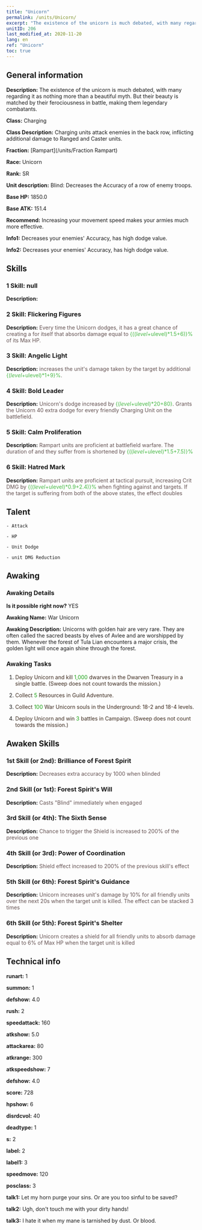 ```yaml
---
title: "Unicorn"
permalink: /units/Unicorn/
excerpt: "The existence of the unicorn is much debated, with many regarding it as nothing more than a beautiful myth. But their beauty is matched by their ferociousness in battle, making them legendary combatants."
unitID: 206
last_modified_at: 2020-11-20
lang: en
ref: "Unicorn"
toc: true
---
```

## General information
 **Description:** The existence of the unicorn is much debated, with many regarding it as nothing more than a beautiful myth. But their beauty is matched by their ferociousness in battle, making them legendary combatants.

 **Class:** Charging

 **Class Description:** Charging units attack enemies in the back row, inflicting additional damage to Ranged and Caster units.

 **Fraction:** [Rampart](/units/Fraction Rampart)

 **Race:** Unicorn

 **Rank:** SR

 **Unit description:** Blind: Decreases the Accuracy of a row of enemy troops.

 **Base HP:** 1850.0

 **Base ATK:** 151.4

 **Recommend:** Increasing your movement speed makes your armies much more effective.

 **Info1:** Decreases your enemies' Accuracy, has high dodge value.

 **Info2:** Decreases your enemies' Accuracy, has high dodge value.

## Skills
### 1 Skill: null
 **Description:** 

### 2 Skill: Flickering Figures
 **Description:** <span style="color: #645252">Every time the Unicorn dodges, it has a great chance of creating a <span style="color: black"><span style="color: #48b946"><shield><span style="color: black"><span style="color: #645252"> for itself that absorbs damage equal to <span style="color: black"><span style="color: #48b946">{(($level+$ulevel)*1.5+6)}%<span style="color: black"><span style="color: #645252"> of its Max HP.<span style="color: black">

### 3 Skill: Angelic Light
 **Description:** <span style="color: #645252"><Blind> increases the unit's damage taken by the target by additional <span style="color: black"><span style="color: #48b946">{($level+$ulevel)*1+9}%<span style="color: black"><span style="color: #645252">.<span style="color: black">

### 4 Skill: Bold Leader
 **Description:** <span style="color: #645252">Unicorn's dodge increased by <span style="color: black"><span style="color: #48b946">{($level+$ulevel)*20+80}<span style="color: black"><span style="color: #645252">. Grants the Unicorn 40 extra dodge for every friendly Charging Unit on the battlefield.<span style="color: black">

### 5 Skill: Calm Proliferation
 **Description:** <span style="color: #645252">Rampart units are proficient at battlefield warfare. The duration of <stun> and <petrification> they suffer from is shortened by <span style="color: black"><span style="color: #48b946">{(($level+$ulevel)*1.5+7.5)}%<span style="color: black"><span style="color: #645252"><span style="color: black">

### 6 Skill: Hatred Mark
 **Description:** <span style="color: #645252">Rampart units are proficient at tactical pursuit, increasing Crit DMG by <span style="color: black"><span style="color: #48b946">{(($level+$ulevel)*0.9+2.4)}%<span style="color: black"><span style="color: #645252"> when fighting against <Slow> and <Bleeding> targets. If the target is suffering from both of the above states, the effect doubles<span style="color: black">

## Talent

    - Attack

    - HP

    - Unit Dodge

    - unit DMG Reduction

## Awaking
### Awaking Details
 **Is it possible right now?** YES

 **Awaking Name:** War Unicorn

 **Awaking Description:** Unicorns with golden hair are very rare. They are often called the sacred beasts by elves of Avlee and are worshipped by them. Whenever the forest of Tula Lian encounters a major crisis, the golden light will once again shine through the forest.

### Awaking Tasks
 1. <span style="color: #3c2a1e">Deploy Unicorn and kill <span style="color: black"><span style="color: #1ca216">1,000<span style="color: black"><span style="color: #3c2a1e"> dwarves in the Dwarven Treasury in a single battle. (Sweep does not count towards the mission.)<span style="color: black">

 2. <span style="color: #3c2a1e">Collect <span style="color: black"><span style="color: #1ca216">5<span style="color: black"><span style="color: #3c2a1e"> Resources in Guild Adventure.<span style="color: black">

 3. <span style="color: #3c2a1e">Collect <span style="color: black"><span style="color: #1ca216">100<span style="color: black"><span style="color: #3c2a1e"> War Unicorn souls in the Underground: 18-2 and 18-4 levels.<span style="color: black">

 4. <span style="color: #3c2a1e">Deploy Unicorn and win <span style="color: black"><span style="color: #1ca216">3<span style="color: black"><span style="color: #3c2a1e"> battles in Campaign. (Sweep does not count towards the mission.)<span style="color: black">

## Awaken Skills

### 1st Skill (or 2nd): Brilliance of Forest Spirit
 **Description:** <span style="color: #48b946"><Blind><span style="color: black"><span style="color: #645252">Decreases extra accuracy by 1000 when blinded<span style="color: black">

### 2nd Skill (or 1st): Forest Spirit's Will
 **Description:** <span style="color: #48b946"><Blind><span style="color: black"><span style="color: #645252">Casts \"Blind\" immediately when engaged<span style="color: black">

### 3rd Skill (or 4th): The Sixth Sense
 **Description:** <span style="color: #48b946"><Aglimmer Silhouette><span style="color: black"><span style="color: #645252"> Chance to trigger the Shield is increased to 200% of the previous one<span style="color: black">

### 4th Skill (or 3rd): Power of Coordination
 **Description:** <span style="color: #48b946"><Aglimmer Silhouette><span style="color: black"><span style="color: #645252">Shield effect increased to 200% of the previous skill's effect<span style="color: black">

### 5th Skill (or 6th): Forest Spirit's Guidance
 **Description:** <span style="color: #48b946"><Bold Leader><span style="color: black"><span style="color: #645252">Unicorn increases unit's damage by 10% for all friendly units over the next 20s when the target unit is killed. The effect can be stacked 3 times<span style="color: black">

### 6th Skill (or 5th): Forest Spirit's Shelter
 **Description:** <span style="color: #48b946"><Bold Leader><span style="color: black"><span style="color: #645252">Unicorn creates a shield for all friendly units to absorb damage equal to 6% of Max HP when the target unit is killed<span style="color: black">

## Technical info
 **runart:** 1

 **summon:** 1

 **defshow:** 4.0

 **rush:** 2

 **speedattack:** 160

 **atkshow:** 5.0

 **attackarea:** 80

 **atkrange:** 300

 **atkspeedshow:** 7

 **defshow:** 4.0

 **score:** 728

 **hpshow:** 6

 **disrdcvol:** 40

 **deadtype:** 1

 **s:** 2

 **label:** 2

 **label1:** 3

 **speedmove:** 120

 **posclass:** 3

 **talk1:** Let my horn purge your sins. Or are you too sinful to be saved?

 **talk2:** Ugh, don't touch me with your dirty hands!

 **talk3:** I hate it when my mane is tarnished by dust. Or blood.

